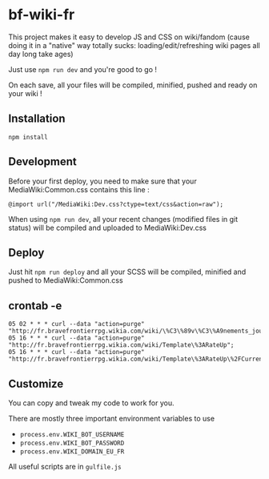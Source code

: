 # bf-wiki-fr

This project makes it easy to develop JS and CSS on wiki/fandom (cause doing it in a "native" way totally sucks: loading/edit/refreshing wiki pages all day long take ages)

Just use `npm run dev` and you're good to go !

On each save, all your files will be compiled, minified, pushed and ready on your wiki !

## Installation

    npm install

## Development

Before your first deploy, you need to make sure that your MediaWiki:Common.css contains this line :

    @import url("/MediaWiki:Dev.css?ctype=text/css&action=raw");

When using `npm run dev`, all your recent changes (modified files in git status) will be compiled and uploaded to MediaWiki:Dev.css

## Deploy

Just hit `npm run deploy` and all your SCSS will be compiled, minified and pushed to MediaWiki:Common.css

## crontab -e

```
05 02 * * * curl --data "action=purge" "http://fr.bravefrontierrpg.wikia.com/wiki/\%C3\%89v\%C3\%A9nements_journaliers";
05 16 * * * curl --data "action=purge" "http://fr.bravefrontierrpg.wikia.com/wiki/Template\%3ARateUp";
05 16 * * * curl --data "action=purge" "http://fr.bravefrontierrpg.wikia.com/wiki/Template\%3ARateUp\%2FCurrentEvent";
```

## Customize

You can copy and tweak my code to work for you.

There are mostly three important environment variables to use
- `process.env.WIKI_BOT_USERNAME`
- `process.env.WIKI_BOT_PASSWORD`
- `process.env.WIKI_DOMAIN_EU_FR`

All useful scripts are in `gulfile.js`
